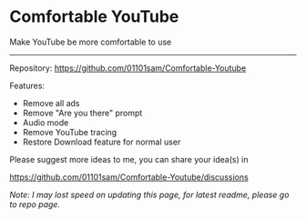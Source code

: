 # Comfortable YouTube

Make YouTube be more comfortable to use

---

Repository: <https://github.com/01101sam/Comfortable-Youtube>

Features:
- Remove all ads
- Remove "Are you there" prompt
- Audio mode
- Remove YouTube tracing
- Restore Download feature for normal user

Please suggest more ideas to me, you can share your idea(s) in

<https://github.com/01101sam/Comfortable-Youtube/discussions>

_Note: I may lost speed on updating this page, for latest readme, please go to repo page._
